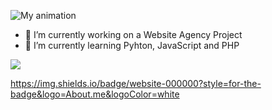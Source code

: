 ![My animation](./assets/readme.gif)

- 🔭 I’m currently working on a Website Agency Project
- 🌱 I’m currently learning Pyhton, JavaScript and PHP

![](http://github-profile-summary-cards.vercel.app/api/cards/profile-details?username=jkengineer42&theme=apprentice)

https://img.shields.io/badge/website-000000?style=for-the-badge&logo=About.me&logoColor=white
